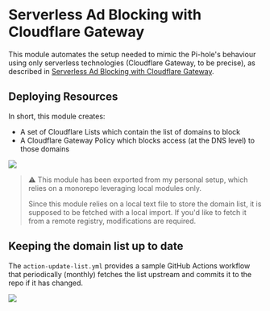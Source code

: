 # Serverless Ad Blocking with Cloudflare Gateway

This module automates the setup needed to mimic the Pi-hole's behaviour using only serverless technologies (Cloudflare Gateway, to be precise),
as described in [Serverless Ad Blocking with Cloudflare Gateway](https://blog.marcolancini.it/2022/blog-serverless-ad-blocking-with-cloudflare-gateway/).


## Deploying Resources

In short, this module creates:

* A set of Cloudflare Lists which contain the list of domains to block
* A Cloudflare Gateway Policy which blocks access (at the DNS level) to those domains

![](https://blog.marcolancini.it/images/posts/blog_serverless_adblocking_policies.png)


> ⚠️ This module has been exported from my personal setup, which relies on a monorepo leveraging local modules only.
> 
> Since this module relies on a local text file to store the domain list, it is supposed to be fetched with a local import. If you'd like to fetch it from a remote registry, modifications are required.


## Keeping the domain list up to date

The `action-update-list.yml` provides a sample
GitHub Actions workflow that periodically (monthly) fetches the list upstream and commits it to the repo if it has changed.

![](https://blog.marcolancini.it/images/posts/blog_serverless_adblocking_gh_workflow.png)

